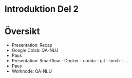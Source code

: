 # Introduktion Del 2


# Översikt

- Presentation: Recap
- Google Colab: QA-NLU
- Paus
- Presentation: Smartflow - Docker - conda - git - torch - ... 
- Paus
- Worknode: QA-NLU
